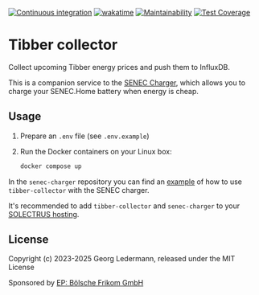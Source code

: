 [![Continuous integration](https://github.com/solectrus/tibber-collector/actions/workflows/push.yml/badge.svg)](https://github.com/solectrus/tibber-collector/actions/workflows/push.yml)
[![wakatime](https://wakatime.com/badge/user/697af4f5-617a-446d-ba58-407e7f3e0243/project/018c1bd2-0182-4fb4-a801-4bdd567f1a76.svg)](https://wakatime.com/badge/user/697af4f5-617a-446d-ba58-407e7f3e0243/project/018c1bd2-0182-4fb4-a801-4bdd567f1a76)
[![Maintainability](https://api.codeclimate.com/v1/badges/1b392dc7af3b0b5cb57d/maintainability)](https://codeclimate.com/repos/6572cf994f3c7e5e3e355636/maintainability)
[![Test Coverage](https://api.codeclimate.com/v1/badges/1b392dc7af3b0b5cb57d/test_coverage)](https://codeclimate.com/repos/6572cf994f3c7e5e3e355636/test_coverage)

# Tibber collector

Collect upcoming Tibber energy prices and push them to InfluxDB.

This is a companion service to the [SENEC Charger](https://github.com/solectrus/senec-charger), which allows you to charge your SENEC.Home battery when energy is cheap.

## Usage

1. Prepare an `.env` file (see `.env.example`)

2. Run the Docker containers on your Linux box:

   ```bash
   docker compose up
   ```

In the `senec-charger` repository you can find an [example](https://github.com/solectrus/senec-charger/blob/develop/compose.yml) of how to use `tibber-collector` with the SENEC charger.

It's recommended to add `tibber-collector` and `senec-charger` to your [SOLECTRUS hosting](https://github.com/solectrus/hosting).


## License

Copyright (c) 2023-2025 Georg Ledermann, released under the MIT License

Sponsored by [EP: Bölsche Frikom GmbH](https://www.ep.de/boelsche)
